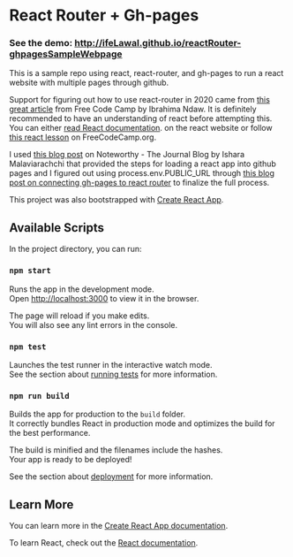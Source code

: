 # React Router + Gh-pages

### See the demo: http://ifeLawal.github.io/reactRouter-ghpagesSampleWebpage

This is a sample repo using react, react-router, and gh-pages to run a react
website with multiple pages through github.

Support for figuring out how to use react-router in 2020 came from [this great article](https://www.freecodecamp.org/news/a-complete-beginners-guide-to-react-router-include-router-hooks/)
from Free Code Camp by Ibrahima Ndaw. It is definitely recommended to have an
understanding of react before attempting this. You can either [read React documentation](https://reactjs.org/).
on the react website or follow [this react
lesson](https://www.freecodecamp.org/learn/front-end-libraries/react/) on FreeCodeCamp.org.

I used [this blog post](https://blog.usejournal.com/how-to-deploy-your-react-app-into-github-pages-b2c96292b18e) on Noteworthy - The Journal Blog by Ishara Malaviarachchi
that provided the steps for loading a react app into github pages and I figured
out using process.env.PUBLIC_URL through [this blog post on connecting gh-pages to react
router](https://medium.com/@Dragonza/react-router-problem-with-gh-pages-c93a5e243819)
to finalize the
full process.

This project was also bootstrapped with [Create React
App](https://github.com/facebook/create-react-app).

## Available Scripts

In the project directory, you can run:

### `npm start`

Runs the app in the development mode.<br />
Open [http://localhost:3000](http://localhost:3000) to view it in the browser.

The page will reload if you make edits.<br />
You will also see any lint errors in the console.

### `npm test`

Launches the test runner in the interactive watch mode.<br />
See the section about [running tests](https://facebook.github.io/create-react-app/docs/running-tests) for more information.

### `npm run build`

Builds the app for production to the `build` folder.<br />
It correctly bundles React in production mode and optimizes the build for the best performance.

The build is minified and the filenames include the hashes.<br />
Your app is ready to be deployed!

See the section about
[deployment](https://facebook.github.io/create-react-app/docs/deployment) for
more information.

## Learn More

You can learn more in the [Create React App documentation](https://facebook.github.io/create-react-app/docs/getting-started).

To learn React, check out the [React documentation](https://reactjs.org/).